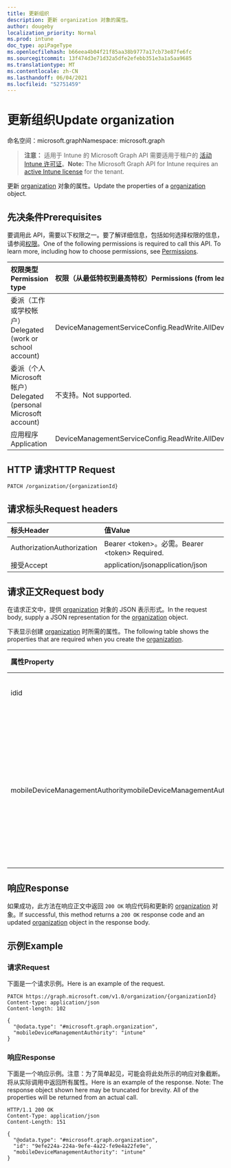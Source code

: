```yaml
---
title: 更新组织
description: 更新 organization 对象的属性。
author: dougeby
localization_priority: Normal
ms.prod: intune
doc_type: apiPageType
ms.openlocfilehash: b66eea4b04f21f85aa38b9777a17cb73e87fe6fc
ms.sourcegitcommit: 13f474d3e71d32a5dfe2efebb351e3a1a5aa9685
ms.translationtype: MT
ms.contentlocale: zh-CN
ms.lasthandoff: 06/04/2021
ms.locfileid: "52751459"
---
```

# <a name="update-organization"></a><span data-ttu-id="3b091-103">更新组织</span><span class="sxs-lookup"><span data-stu-id="3b091-103">Update organization</span></span>

<span data-ttu-id="3b091-104">命名空间：microsoft.graph</span><span class="sxs-lookup"><span data-stu-id="3b091-104">Namespace: microsoft.graph</span></span>

> <span data-ttu-id="3b091-105">**注意：** 适用于 Intune 的 Microsoft Graph API 需要适用于租户的 [活动 Intune 许可证](https://go.microsoft.com/fwlink/?linkid=839381)。</span><span class="sxs-lookup"><span data-stu-id="3b091-105">**Note:** The Microsoft Graph API for Intune requires an [active Intune license](https://go.microsoft.com/fwlink/?linkid=839381) for the tenant.</span></span>

<span data-ttu-id="3b091-106">更新 [organization](../resources/intune-onboarding-organization.md) 对象的属性。</span><span class="sxs-lookup"><span data-stu-id="3b091-106">Update the properties of a [organization](../resources/intune-onboarding-organization.md) object.</span></span>

## <a name="prerequisites"></a><span data-ttu-id="3b091-107">先决条件</span><span class="sxs-lookup"><span data-stu-id="3b091-107">Prerequisites</span></span>
<span data-ttu-id="3b091-p101">要调用此 API，需要以下权限之一。要了解详细信息，包括如何选择权限的信息，请参阅[权限](/graph/permissions-reference)。</span><span class="sxs-lookup"><span data-stu-id="3b091-p101">One of the following permissions is required to call this API. To learn more, including how to choose permissions, see [Permissions](/graph/permissions-reference).</span></span>

|<span data-ttu-id="3b091-110">权限类型</span><span class="sxs-lookup"><span data-stu-id="3b091-110">Permission type</span></span>|<span data-ttu-id="3b091-111">权限（从最低特权到最高特权）</span><span class="sxs-lookup"><span data-stu-id="3b091-111">Permissions (from least to most privileged)</span></span>|
|:---|:---|
|<span data-ttu-id="3b091-112">委派（工作或学校帐户）</span><span class="sxs-lookup"><span data-stu-id="3b091-112">Delegated (work or school account)</span></span>|<span data-ttu-id="3b091-113">DeviceManagementServiceConfig.ReadWrite.All</span><span class="sxs-lookup"><span data-stu-id="3b091-113">DeviceManagementServiceConfig.ReadWrite.All</span></span>|
|<span data-ttu-id="3b091-114">委派（个人 Microsoft 帐户）</span><span class="sxs-lookup"><span data-stu-id="3b091-114">Delegated (personal Microsoft account)</span></span>|<span data-ttu-id="3b091-115">不支持。</span><span class="sxs-lookup"><span data-stu-id="3b091-115">Not supported.</span></span>|
|<span data-ttu-id="3b091-116">应用程序</span><span class="sxs-lookup"><span data-stu-id="3b091-116">Application</span></span>|<span data-ttu-id="3b091-117">DeviceManagementServiceConfig.ReadWrite.All</span><span class="sxs-lookup"><span data-stu-id="3b091-117">DeviceManagementServiceConfig.ReadWrite.All</span></span>|

## <a name="http-request"></a><span data-ttu-id="3b091-118">HTTP 请求</span><span class="sxs-lookup"><span data-stu-id="3b091-118">HTTP Request</span></span>
<!-- {
  "blockType": "ignored"
}
-->
``` http
PATCH /organization/{organizationId}
```

## <a name="request-headers"></a><span data-ttu-id="3b091-119">请求标头</span><span class="sxs-lookup"><span data-stu-id="3b091-119">Request headers</span></span>
|<span data-ttu-id="3b091-120">标头</span><span class="sxs-lookup"><span data-stu-id="3b091-120">Header</span></span>|<span data-ttu-id="3b091-121">值</span><span class="sxs-lookup"><span data-stu-id="3b091-121">Value</span></span>|
|:---|:---|
|<span data-ttu-id="3b091-122">Authorization</span><span class="sxs-lookup"><span data-stu-id="3b091-122">Authorization</span></span>|<span data-ttu-id="3b091-123">Bearer &lt;token&gt;。必需。</span><span class="sxs-lookup"><span data-stu-id="3b091-123">Bearer &lt;token&gt; Required.</span></span>|
|<span data-ttu-id="3b091-124">接受</span><span class="sxs-lookup"><span data-stu-id="3b091-124">Accept</span></span>|<span data-ttu-id="3b091-125">application/json</span><span class="sxs-lookup"><span data-stu-id="3b091-125">application/json</span></span>|

## <a name="request-body"></a><span data-ttu-id="3b091-126">请求正文</span><span class="sxs-lookup"><span data-stu-id="3b091-126">Request body</span></span>
<span data-ttu-id="3b091-127">在请求正文中，提供 [organization](../resources/intune-onboarding-organization.md) 对象的 JSON 表示形式。</span><span class="sxs-lookup"><span data-stu-id="3b091-127">In the request body, supply a JSON representation for the [organization](../resources/intune-onboarding-organization.md) object.</span></span>

<span data-ttu-id="3b091-128">下表显示创建 [organization](../resources/intune-onboarding-organization.md) 时所需的属性。</span><span class="sxs-lookup"><span data-stu-id="3b091-128">The following table shows the properties that are required when you create the [organization](../resources/intune-onboarding-organization.md).</span></span>

|<span data-ttu-id="3b091-129">属性</span><span class="sxs-lookup"><span data-stu-id="3b091-129">Property</span></span>|<span data-ttu-id="3b091-130">类型</span><span class="sxs-lookup"><span data-stu-id="3b091-130">Type</span></span>|<span data-ttu-id="3b091-131">说明</span><span class="sxs-lookup"><span data-stu-id="3b091-131">Description</span></span>|
|:---|:---|:---|
|<span data-ttu-id="3b091-132">id</span><span class="sxs-lookup"><span data-stu-id="3b091-132">id</span></span>|<span data-ttu-id="3b091-133">String</span><span class="sxs-lookup"><span data-stu-id="3b091-133">String</span></span>|<span data-ttu-id="3b091-134">对象的 GUID。</span><span class="sxs-lookup"><span data-stu-id="3b091-134">The GUID for the object.</span></span>|
|<span data-ttu-id="3b091-135">mobileDeviceManagementAuthority</span><span class="sxs-lookup"><span data-stu-id="3b091-135">mobileDeviceManagementAuthority</span></span>|[<span data-ttu-id="3b091-136">mdmAuthority</span><span class="sxs-lookup"><span data-stu-id="3b091-136">mdmAuthority</span></span>](../resources/intune-onboarding-mdmauthority.md)|<span data-ttu-id="3b091-137">移动设备管理机构。</span><span class="sxs-lookup"><span data-stu-id="3b091-137">Mobile device management authority.</span></span> <span data-ttu-id="3b091-138">可取值为：`unknown`、`intune`、`sccm`、`office365`。</span><span class="sxs-lookup"><span data-stu-id="3b091-138">Possible values are: `unknown`, `intune`, `sccm`, `office365`.</span></span>|



## <a name="response"></a><span data-ttu-id="3b091-139">响应</span><span class="sxs-lookup"><span data-stu-id="3b091-139">Response</span></span>
<span data-ttu-id="3b091-140">如果成功，此方法在响应正文中返回 `200 OK` 响应代码和更新的 [organization](../resources/intune-onboarding-organization.md) 对象。</span><span class="sxs-lookup"><span data-stu-id="3b091-140">If successful, this method returns a `200 OK` response code and an updated [organization](../resources/intune-onboarding-organization.md) object in the response body.</span></span>

## <a name="example"></a><span data-ttu-id="3b091-141">示例</span><span class="sxs-lookup"><span data-stu-id="3b091-141">Example</span></span>

### <a name="request"></a><span data-ttu-id="3b091-142">请求</span><span class="sxs-lookup"><span data-stu-id="3b091-142">Request</span></span>
<span data-ttu-id="3b091-143">下面是一个请求示例。</span><span class="sxs-lookup"><span data-stu-id="3b091-143">Here is an example of the request.</span></span>
``` http
PATCH https://graph.microsoft.com/v1.0/organization/{organizationId}
Content-type: application/json
Content-length: 102

{
  "@odata.type": "#microsoft.graph.organization",
  "mobileDeviceManagementAuthority": "intune"
}
```

### <a name="response"></a><span data-ttu-id="3b091-144">响应</span><span class="sxs-lookup"><span data-stu-id="3b091-144">Response</span></span>
<span data-ttu-id="3b091-p103">下面是一个响应示例。注意：为了简单起见，可能会将此处所示的响应对象截断。将从实际调用中返回所有属性。</span><span class="sxs-lookup"><span data-stu-id="3b091-p103">Here is an example of the response. Note: The response object shown here may be truncated for brevity. All of the properties will be returned from an actual call.</span></span>
``` http
HTTP/1.1 200 OK
Content-Type: application/json
Content-Length: 151

{
  "@odata.type": "#microsoft.graph.organization",
  "id": "9efe224a-224a-9efe-4a22-fe9e4a22fe9e",
  "mobileDeviceManagementAuthority": "intune"
}
```




